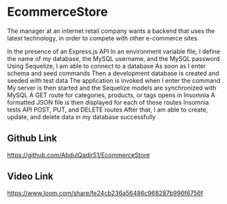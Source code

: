 # EcommerceStore

The manager at an internet retail company wants a backend that uses the latest technology, in order to compete with other e-commerce sites.

In the presence of an Express.js API
In an environment variable file, I define the name of my database, the MySQL username, and the MySQL password
Using Sequelize, I am able to connect to a database
As soon as I enter schema and seed commands
Then a development database is created and seeded with test data
The application is invoked when I enter the command
My server is then started and the Sequelize models are synchronized with MySQL
A GET route for categories, products, or tags opens in Insomnia
A formatted JSON file is then displayed for each of these routes
Insomnia tests API POST, PUT, and DELETE routes
After that, I am able to create, update, and delete data in my database successfully

## Github Link
https://github.com/AbdulQadir51/EcommerceStore

## Video Link
https://www.loom.com/share/fe24cb236a56486c968287b996f6756f
